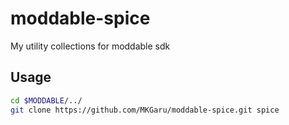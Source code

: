 moddable-spice
====================
My utility collections for moddable sdk

Usage
-------------------------------

```bash
cd $MODDABLE/../
git clone https://github.com/MKGaru/moddable-spice.git spice
```
